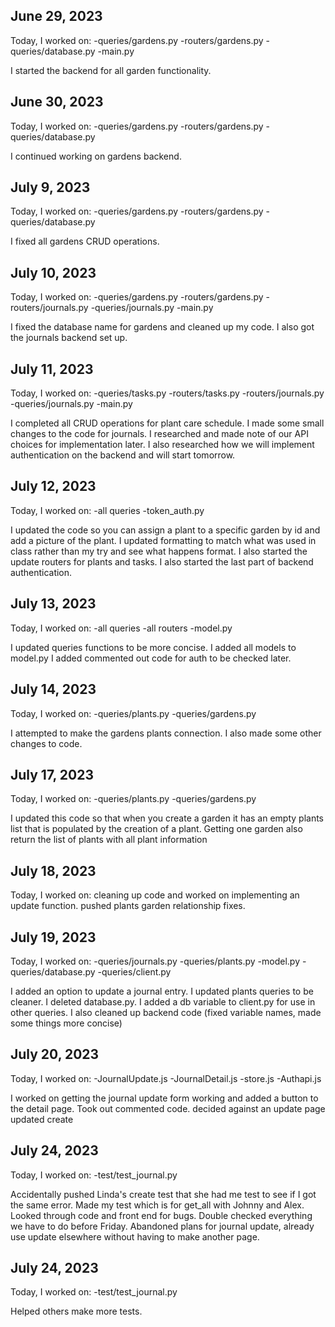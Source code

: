 ## June 29, 2023
Today, I worked on:
-queries/gardens.py
-routers/gardens.py
-queries/database.py
-main.py

I started the backend for all garden functionality.

## June 30, 2023
Today, I worked on:
-queries/gardens.py
-routers/gardens.py
-queries/database.py

I continued working on gardens backend.

## July 9, 2023
Today, I worked on:
-queries/gardens.py
-routers/gardens.py
-queries/database.py

I fixed all gardens CRUD operations.

## July 10, 2023
Today, I worked on:
-queries/gardens.py
-routers/gardens.py
-routers/journals.py
-queries/journals.py
-main.py

I fixed the database name for gardens and cleaned up my code.
I also got the journals backend set up.

## July 11, 2023
Today, I worked on:
-queries/tasks.py
-routers/tasks.py
-routers/journals.py
-queries/journals.py
-main.py

I completed all CRUD operations for plant care schedule.
I made some small changes to the code for journals.
I researched and made note of our API choices for implementation later.
I also researched how we will implement authentication on the backend and will start tomorrow.

## July 12, 2023
Today, I worked on:
-all queries
-token_auth.py

I updated the code so you can assign a plant to a specific garden by id and add a picture of the plant.
I updated formatting to match what was used in class rather than my try and see
what happens format.
I also started the update routers for plants and tasks.
I also started the last part of backend authentication.

## July 13, 2023
Today, I worked on:
-all queries
-all routers
-model.py

I updated queries functions to be more concise.
I added all models to model.py
I added commented out code for auth to be checked later.

## July 14, 2023
Today, I worked on:
-queries/plants.py
-queries/gardens.py

I attempted to make the gardens plants connection.
I also made some other changes to code.

## July 17, 2023
Today, I worked on:
-queries/plants.py
-queries/gardens.py

I updated this code so that when you create a garden it has an empty plants
list that is populated by the creation of a plant.
Getting one garden also return the list of plants with all plant information

## July 18, 2023
Today, I worked on:
cleaning up code and worked on implementing an update function.
pushed plants garden relationship fixes.


## July 19, 2023
Today, I worked on:
-queries/journals.py
-queries/plants.py
-model.py
-queries/database.py
-queries/client.py

I added an option to update a journal entry.
I updated plants queries to be cleaner.
I deleted database.py.
I added a db variable to client.py for use in other queries.
I also cleaned up backend code (fixed variable names, made some things more concise)

## July 20, 2023
Today, I worked on:
-JournalUpdate.js
-JournalDetail.js
-store.js
-Authapi.js

I worked on getting the journal update form working and added a button to the detail page.
Took out commented code.
decided against an update page
updated create

## July 24, 2023
Today, I worked on:
-test/test_journal.py

Accidentally pushed Linda's create test that she had me test to see if I got the same error.
Made my test which is for get_all with Johnny and Alex.
Looked through code and front end for bugs.
Double checked everything we have to do before Friday.
Abandoned plans for journal update, already use update elsewhere without having to make another page.

## July 24, 2023
Today, I worked on:
-test/test_journal.py

Helped others make more tests.
